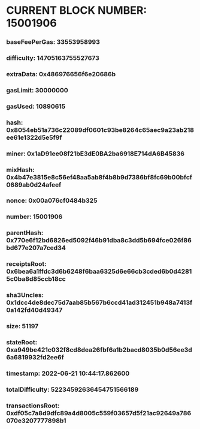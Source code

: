 # CURRENT BLOCK NUMBER: 15001906

### baseFeePerGas: 33553958993
### difficulty: 14705163755527673
### extraData: 0x486976656f6e20686b
### gasLimit: 30000000
### gasUsed: 10890615
### hash: 0x8054eb51a736c22089df0601c93be8264c65aec9a23ab218ee61e1322d5e5f9f
### miner: 0x1aD91ee08f21bE3dE0BA2ba6918E714dA6B45836
### mixHash: 0x4b47e3815e8c56ef48aa5ab8f4b8b9d7386bf8fc69b00bfcf0689ab0d24afeef
### nonce: 0x00a076cf0484b325
### number: 15001906
### parentHash: 0x770e6f12bd6826ed5092f46b91dba8c3dd5b694fce026f86bd677e207a7ced34
### receiptsRoot: 0x6bea6a1ffdc3d6b6248f6baa6325d6e66cb3cded6b0d42815c0ba8d85ccb18cc
### sha3Uncles: 0x1dcc4de8dec75d7aab85b567b6ccd41ad312451b948a7413f0a142fd40d49347
### size: 51197
### stateRoot: 0xa949be421c032f8cd8dea26fbf6a1b2bacd8035b0d56ee3d6a6819932fd2ee6f
### timestamp: 2022-06-21 10:44:17.862600
### totalDifficulty: 52234592636454751566189
### transactionsRoot: 0xdf05c7a8d9dfc89a4d8005c559f03657d5f21ac92649a786070e3207777898b1
